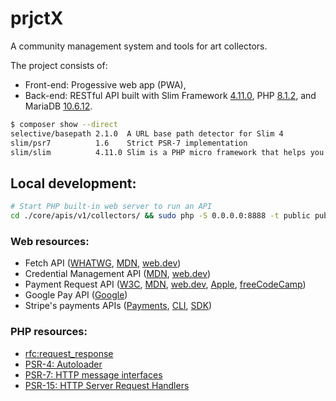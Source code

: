 # prjctX

A community management system and tools for art collectors.

The project consists of:
- Front-end: Progessive web app (PWA),
- Back-end: RESTful API built with Slim Framework [4.11.0][slim], PHP [8.1.2][php], and MariaDB [10.6.12][mariadb].

```bash
$ composer show --direct 
selective/basepath 2.1.0  A URL base path detector for Slim 4
slim/psr7          1.6    Strict PSR-7 implementation
slim/slim          4.11.0 Slim is a PHP micro framework that helps you quickly write simple yet powerful web applications and APIs
```

## Local development:

```bash
# Start PHP built-in web server to run an API
cd ./core/apis/v1/collectors/ && sudo php -S 0.0.0.0:8888 -t public public/index.php
```

### Web resources:

- Fetch API ([WHATWG][fetchwhat], [MDN][fetchmdn], [web.dev][fetchweb])
- Credential Management API ([MDN][creapimdn], [web.dev][creapiweb])
- Payment Request API ([W3C][payw3c], [MDN][paymdn], [web.dev][payweb], [Apple][payapple], [freeCodeCamp][payfreecode])
- Google Pay API ([Google][paygoogle])
- Stripe's payments APIs ([Payments][stripeapis], [CLI][stripcli], [SDK][stripephp])

### PHP resources:

- [rfc:request_response][rfc_rr]
- [PSR-4: Autoloader][psr4]
- [PSR-7: HTTP message interfaces][psr7]
- [PSR-15: HTTP Server Request Handlers][psr15]

[slim]: https://www.slimframework.com/2022/11/06/slim-4.11.0-release.html "Slim 4.11.0 released - Slim Framework"
[php]: https://www.php.net/releases/8_1_2.php "PHP: PHP 8.1.2 Release Announcement"
[mariadb]: https://mariadb.com/kb/en/mariadb-10-6-12-release-notes/ "MariaDB 10.6.12 Release Notes - MariaDB Knowledge Base"
[psr4]: https://www.php-fig.org/psr/psr-4/ "PSR-4: Autoloader - PHP-FIG"
[psr7]: https://www.php-fig.org/psr/psr-7/ "PSR-7: HTTP message interfaces - PHP-FIG"
[psr15]: https://www.php-fig.org/psr/psr-15/ "PSR-15: HTTP Server Request Handlers - PHP-FIG"
[fetchwhat]: https://fetch.spec.whatwg.org/ "Fetch Standard"
[fetchmdn]: https://developer.mozilla.org/en-US/docs/Web/API/Fetch_API "Fetch API - Web APIs | MDN"
[fetchweb]: https://web.dev/introduction-to-fetch/ "Introduction to fetch()"
[creapimdn]: https://developer.mozilla.org/en-US/docs/Web/API/Credential_Management_API "Credential Management API - Web APIs | MDN"
[creapiweb]: https://web.dev/security-credential-management/ "The Credential Management API"
[payw3c]: https://www.w3.org/TR/payment-request/ "Payment Request API"
[paymdn]: https://developer.mozilla.org/en-US/docs/Web/API/Payment_Request_API "Payment Request API - Web APIs | MDN"
[payweb]: https://web.dev/how-payment-request-api-works/ "How Payment Request API works"
[payapple]: https://developer.apple.com/documentation/apple_pay_on_the_web/payment_request_api "Payment Request API | Apple Developer Documentation"
[stripeapis]: https://stripe.com/docs/payments/online-payments "Get started with Stripe APIs | Stripe Documentation"
[stripcli]: https://stripe.com/docs/stripe-cli/overview "Stripe CLI | Stripe Documentation"
[stripephp]: https://github.com/stripe/stripe-php "stripe/stripe-php: PHP library for the Stripe API"
[paygoogle]: https://developers.google.com/pay/api/web/overview "Overview  |  Google Pay API  |  Google Developers"
[payfreecode]: https://www.freecodecamp.org/news/payment-request-api-javascript/ "How to Use the Payment Request API in JavaScript"
[rfc_rr]: https://wiki.php.net/rfc/request_response "PHP: rfc:request_response"